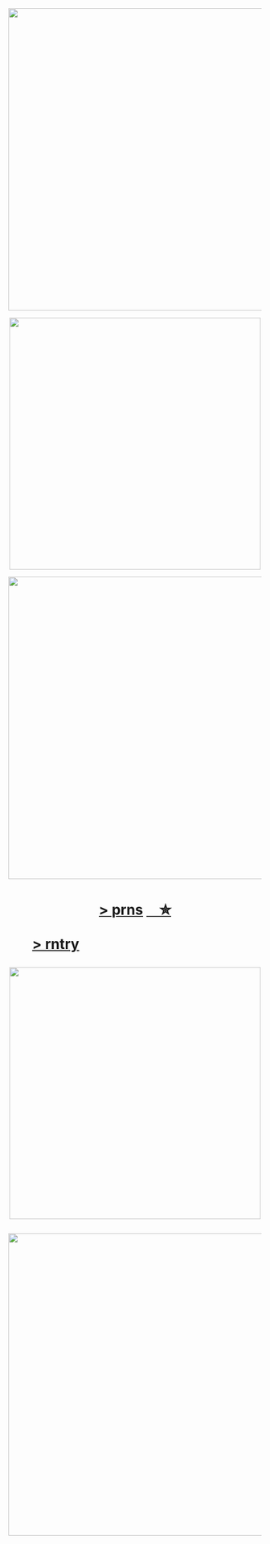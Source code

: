 ㅤㅤㅤㅤㅤㅤㅤㅤㅤㅤㅤㅤ
<p align="center"><img src="https://i.imgur.com/Aw7Ds0x.png&=80&=80" width="600">
  <p align="center"><img src="https://i.imgur.com/h27bwyf.png&=70" width="500">
    
<p align="center"><img src="https://i.imgur.com/8beQ3hF.png&=80" width="600">


<h1 align="center"></[prns](https://pronouns.cc/@kureomi)>

[ > prns](https://pronouns.cc/@kureomi) [ㅤ✮ ](https://retrospring.net/@goroplushie) 

[> rntry](https://rentry.co/anti-thief)
ㅤㅤㅤㅤㅤㅤㅤㅤㅤㅤㅤㅤ

  <p align="center"><img src="https://i.imgur.com/h27bwyf.png&=70" width="500">
  <p align="center"><img src="https://i.imgur.com/Aw7Ds0x.png&=80&=80" width="600">






ㅤㅤㅤㅤㅤㅤㅤㅤㅤㅤㅤㅤ
  



ㅤ
